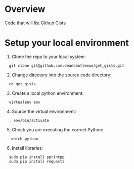 # Overview
Code that will list Github Gists

# Setup your local environment

1. Clone the repo to your local system:

```
  git clone git@github.com:deanbantleman/get_gists.git
```

2. Change directory into the source code directory:

```
  cd get_gists
```

3. Create a local python environment:

```
  virtualenv env
```

4. Source the virtual environment:

```
  . env/bin/activate
```

5. Check you are executing the correct Python:

```
   which python
```

6. Install libraries:

```
  sudo pip install pprintpp
  sudo pip install requests
```
